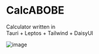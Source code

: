 # CalcABOBE

Calculator written in  
Tauri + Leptos + Tailwind + DaisyUI

![image](https://github.com/user-attachments/assets/a96f4b31-19e6-44d8-a0f5-84c3bdff9f95)
